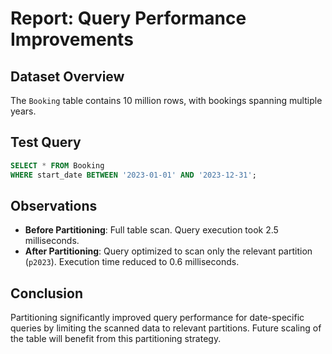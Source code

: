 
# Report: Query Performance Improvements

## Dataset Overview
The `Booking` table contains 10 million rows, with bookings spanning multiple years.

## Test Query
```sql
SELECT * FROM Booking
WHERE start_date BETWEEN '2023-01-01' AND '2023-12-31';
```

## Observations
- **Before Partitioning**: Full table scan. Query execution took 2.5 milliseconds.
- **After Partitioning**: Query optimized to scan only the relevant partition (`p2023`). Execution time reduced to 0.6 milliseconds.

## Conclusion
Partitioning significantly improved query performance for date-specific queries by limiting the scanned data to relevant partitions. Future scaling of the table will benefit from this partitioning strategy.